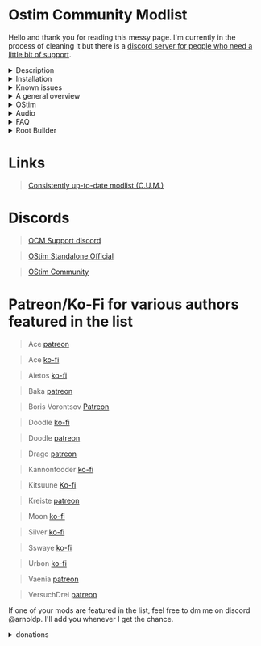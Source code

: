 # Ostim Community Modlist

Hello and thank you for reading this messy page. I'm currently in the process of cleaning it but there is a [discord server for people who need a little bit of support](https://discord.gg/vYkTp86CcZ).

<details>
 <summary>Description</summary>

OCM is meant to expand on Skyrim with more modern RPG elements while simultaneously making it feel more lifelike and immersive. It does not include any new lands or large quests (e.g. Bruma) and the adult themed content is entirely optional.

This is ***not*** pornrim with skimpy armor, public masturebation, and sexually aggressive wolves. While OStim is a sex mod framework, that doesn't mean that it has to be a $5 Steam hentai game. There are several lists that will cater to you if you prefer that type of content.

</details>

<details>
 <summary>Installation</summary>
 
 ### Pre-installation and Requirements
 
 You are required to start with a clean, unmodified, and up to date installation of Skyrim SE/AE through the Steam store. If you are unsure of how to do this, I recommend following GamerPoets guide [here](https://www.youtube.com/watch?v=zQ5uNCKOKmI)

 If you fail to start with a clean installation, the list will most likely not install. 

 The game language also needs to be set to English. I'd assume you can change the localization afterwards but I honestly don't know due to being an ignorant English speaking American. My appologies.
 
 The only hard requirements to run the modlist are a CPU with AVX2 support and ~450 gigs of storage available (yes I know it says 375.25, but you'll want the extra space just in case)
 
> Recommended min specs for 1080p (CS - Low):
> 
> CPU: Ryzen 5 5600/intel i5 11600S
>  
> GPU: RTX 3060 8gb/RX 6600 8gb
>  
> RAM: 16gb ddr4 @2666 mhz
> 
> ~~Basically just generic gaming pc built after 2020~~

 With the above specs, you can expect an average of 60 fps in most places.

 I'm honestly not entirely sure what the minimum specs are for 1080p on the ENB - High profile but fwiw I have a 5600x, an RTX 4070ti, 32gbs of ram, and I play at 2560x1080 ultrawide.

### Installation

This is going to be the hard part but thats alright, it's still pretty easy.

* **Installing Wabbajack**

  Feel free to skip this step if you've already done it

  First navigate to [the Wabbajack website](https://www.wabbajack.org).

  Now you see that big download button? Click it. Now the next thing you'll want to do is create a folder for Wabbajack. It is extremely important that you do not create it in your downloads or documents folders, ideally it should be somewhere like C:\Wabbajack.
  Now drag and drop the Wabbajack.exe file into the folder that you just created for it and then launch it.

  After its done installing, the application will automatically open. When it does, the first thing you'll want to do is look at the top right of the GUI and find the icon that looks like a gear. See it? Good, now click it.
  On the left hand side you'll see an option to log in to Nexus Mods. You absolutely need to do this for OCM and (as far as I'm aware) every other mod list hosted on Wabbajack. After youre done with this process, you can proceed to the next step.
  

* **Installing OCM**

  To download OCM, select "Browse Modlists" on the left, the icon will look like a little cloud with an arrow pointing down. In the top right, click "Show NSFW" and "Show Unofficial Lists", now just give it a minute to load all of the images.
  Scroll down until you see the big white "OCM" banner, in the bottom right it will have a download icon. Once it's done downloading, that icon will turn into a play arrow, click it!

  You should see a new screen with things buttons for the discord, readme, website, and manifest in the bottom left. Don't worry about that stuff for now. On the right side, youll see "Modlist Installation Location" and "Resource Download Location".
  Click the three dots besides "Modlist Installation Location". Again, it's important that you create a new folder for your Wabbajack modlists, personally I'd recommend something like C:\OCM. WJ should automatically set the download location for you but if you want something different for whatever reason, feel free to chang it.

  Now just walk away, go make some food and take a shower or something while you wait for Wabbajack to do its job, it will probably take a while.

* **Post installation**

  To launch the game, first you'll want to navigate to where you installed the list. This will be the "Modlist Installation Location" folder that you selected earlier. Find modorganizer.exe and double click it.
 </details>
 
 
<details>
  <summary>Known issues</summary>
 
Shared quarters are missing in a few Inn's. If you would like shared accomodations for you and your followers, check to see if theres a hatch anywhere on the floor first.

Please do not hesitate to report any other bugs in the [OCM Support discord](https://discord.gg/MgDsHfmCEF)
 
 </details>
 
<details>
  <summary>A general overview</summary>

Seeing as the list is, for the most part, an expansion of vanilla content (Skyrim, Dawnguard, Dragonborn, and Hearthfire), it is a very vanilla+ list. 

Simonrim's suite of mods cover just about everything from cooking to combat. 

Sunhelm, Camping Lite, and Horizon Zero Dawn Fast Travel are used to make survival mode feel the way I think it should. 

Magic overhauls aren't particularly common relative to the other systems in Skyrim but I tried to make it feel a little bit more interactive with hundreds of new spells, Spellsiphon, and a fairly simple and gameplay friendly [Lichdom mod](https://www.nexusmods.com/skyrimspecialedition/mods/25654?tab=description).

With Seasons of Skyrim, a multitude of overhauls locational overhauls, and several new interesting places you can visit, it just felt fitting to add the paraglider and SkyClimb mods to make exploration feel just a little bit more modern.

Several of the quests, including the main story, have been overhauled by AYOP and JaySerpas various quest expansion mods. You also gain experience from exploration and completing quests as opposed to grinding your way through Bethesdas rather lackluster dungeons.

 </details>
 
  <details>
  <summary>OStim</summary>

  Obviously this list does have a fair amount of OStim integration. While most of it can be completely ignored if you want to, there are a few things to watch out for.

  * Brothels

    Theres two of them. The Rift's Rest (Riften) and The Naked Dragon (Markarth) are exactly what they sound like, whorehouses where you can go to do various things with various people.

  * A few of the followers

    Several of the followers, namely Auri, Caesia, Nessa, Kaidan, and M'rissi have OStim integration in their romance quests.

  * General Dialogue

    OStim Romance adds a fairly simple and straightforward dialogue based way to get people in bed with you.
  
 </details>
 
<details>
 <summary>Audio</summary>

 While this list isn't built to be an auditory experience, everyone likes good audio. 
 
 Every vanilla sound has been improved or changed. Most of this comes from Audio Overhaul for Skyrim, Immersive Sounds Compendium, several SFX replacers by Satafinix, and Unofficial HD Audio Project. These mods cannot be safely disabled without running your own synthesis patch.
 
 Just like SFX, the vanilla OST has improved clarity and songs from the mods Nyghtfall, Around the Fire, and Still have been added. The additions can be incredibly subjective, so you can easily disable it by disabling "big old music mod" in the **Audio** separator.
 
 </details>

<details>
 <summary>FAQ</summary>

*Can I make a suggestion?*


Absolutely, ⁠[suggestions](https://discord.gg/D6jTAatVT6) is open to the public. Bonus points to anything that's lore friendly.

*Can I add "x mod"?*

I can't stop you, nor do I intend to. Just remember that I am not liable for any issues that arise because of mods added post-installation. I suggest that you familiarize yourself with the list before you make changes.

*My map is broken!*

You have a mod loading after flat world map framework. Properly sort any mods that you add post installation otherwise a lot of things will be broken, not just the map.

*I want to change the replacer for "x character". How can I do that?*

The simple way is to overwrite the "npcmerg2" mod found in the gen files separator near the bottom. Make sure you overwrite both the mod and the plugins
The more difficult way to do it is to generate a new Easy NPC output. Refer to the mod page for a more detailed explanation on how to use the tool.

*How do I fast travel?*

Innkeepers and some general stores will sell an item called a Travel Pack. Left click this item in your inventory and it will allow you to fast travel

*Is Serana Dialogue Add-on included?*

No

*Will you add Serana Dialogue Add-on?*

No, but you can

*Why not?*

Unlike other voiced followers, you do not have the option to forego using her if you want to progress through the game (being forced to use something is bad). She also forces you to give up on using vanilla Serana (subjective) if you had her installed at any point in your save.

*My game crashed! What do I do?*

There will most likely be a crash log that can be found in C:\Users\user\Documents\My Games\Skyrim Special Edition\SKSE, it will be called something like "crash-bunch of numbers". Feel free to drop it in the [general-support section of the discord](https://discord.gg/aSKsAJQhtr)

</details>
<details>
  <summary>Root Builder</summary>
 
 ### Root builder
 
 This is a MO2 plugin that I use to manage things like ENBs, ReShade, and SKSE.

 Chooey has made an amazing four minute guide on what it is and how to use it.

 https://youtu.be/m3QjdslU_6w?si=dykjTXWlBI-KmH8G&t=108
 
 </details>

# Links

>[Consistently up-to-date modlist (C.U.M.)](https://loadorderlibrary.com/lists/ocm)

# Discords

>[OCM Support discord](https://discord.gg/MgDsHfmCEF)

>[OStim Standalone Official](https://discord.gg/qEhSpvUc5Z)
 
>[OStim Community](https://discord.gg/ostim)
 
# Patreon/Ko-Fi for various authors featured in the list
 
>Ace [patreon](https://www.patreon.com/skyrimaceanimations)

>Ace [ko-fi](https://ko-fi.com/skyrimaceanimations)
 
>Aietos [ko-fi](https://ko-fi.com/aietos)
 
>Baka [patreon](https://www.patreon.com/BaboFactory)

>Boris Vorontsov [Patreon](https://www.patreon.com/enb)

>Doodle [ko-fi](https://ko-fi.com/doodlez)

>Doodle [patreon](https://www.patreon.com/Doodlezoid)

>Drago [patreon](https://www.patreon.com/DragoAnimations)

>Kannonfodder [ko-fi](https://ko-fi.com/kannonfodder)

>Kitsuune [Ko-fi](https://ko-fi.com/kitsuune)

>Kreiste [patreon](https://www.patreon.com/kreiste)

>Moon [ko-fi](https://ko-fi.com/callmemoon)

>Silver [ko-fi](https://ko-fi.com/silvermilfactory)

>Sswaye [ko-fi](https://ko-fi.com/katsusswaye)
 
>Urbon [ko-fi](https://ko-fi.com/urbon)

>Vaenia [patreon](https://www.patreon.com/Vaenia121)
 
>VersuchDrei [patreon](https://www.patreon.com/VersuchDrei)

If one of your mods are featured in the list, feel free to dm me on discord @arnoldp. I'll add you whenever I get the chance.
 
 <Details>
  <summary>donations</summary>
 
I will not personally accept donations, I simply compiled a list. If one of your mods are featured in the list, just dm me a link to your page and I'll add it. 
  
  </details>
